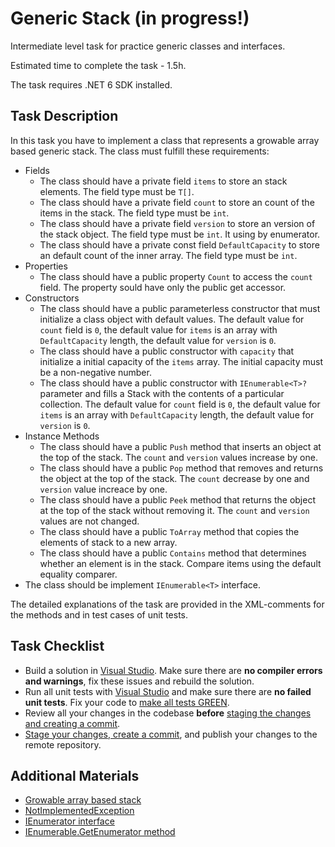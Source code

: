# Generic Stack (in progress!)

Intermediate level task for practice generic classes and interfaces. 

Estimated time to complete the task - 1.5h.  

The task requires .NET 6 SDK installed.   

## Task Description

In this task you have to implement a class that represents a growable array based generic stack. The class must fulfill these requirements:
- Fields
    - The class should have a private field `items` to store an stack elements. The field type must be `T[]`.
    - The class should have a private field `count` to store an count of the items in the stack. The field type must be `int`.
    - The class should have a private field `version` to store an version of the stack object. The field type must be `int`. It using by enumerator.
    - The class should have a private const field `DefaultCapacity` to store an default count of the inner array. The field type must be `int`. 
- Properties
    - The class should have a public property `Count` to access the `count` field. The property sould have only the public get accessor.
- Constructors
    - The class should have a public parameterless constructor that must initialize a class object with default values. The default value for `count` field is `0`, the default value for `items` is an array with `DefaultCapacity` length, the default value for `version` is `0`.
    - The class should have a public constructor with `capacity` that initialize a initial capacity of the `items` array. The initial capacity
must be a non-negative number.
    - The class should have a public constructor with `IEnumerable<T>?` parameter and fills a Stack with the contents of a particular collection. The default value for `count` field is `0`, the default value for `items` is an array with `DefaultCapacity` length, the default value for `version` is `0`.
- Instance Methods
    - The class should have a public `Push` method that inserts an object at the top of the stack. The `count` and `version` values increase by one.
    - The class should have a public `Pop` method that removes and returns the object at the top of the stack. The `count` decrease by one and `version` value increace by one.
    - The class should have a public `Peek` method that returns the object at the top of the stack without removing it. The `count` and `version` values are not changed.
    - The class should have a public `ToArray` method that copies the elements of stack to a new array.
    - The class should have a public `Contains` method that determines whether an element is in the stack. Compare items using the default equality comparer.
- The class should be implement `IEnumerable<T>` interface. 


The detailed explanations of the task are provided in the XML-comments for the methods and in test cases of unit tests.

## Task Checklist

* Build a solution in [Visual Studio](https://docs.microsoft.com/en-us/visualstudio/ide/building-and-cleaning-projects-and-solutions-in-visual-studio?view=vs-2019). Make sure there are **no compiler errors and warnings**, fix these issues and rebuild the solution. 
* Run all unit tests with [Visual Studio](https://docs.microsoft.com/en-us/visualstudio/test/run-unit-tests-with-test-explorer?view=vs-2019) and make sure there are **no failed unit tests**. Fix your code to [make all tests GREEN](https://stackoverflow.com/questions/276813/what-is-red-green-testing). 
* Review all your changes in the codebase **before** [staging the changes and creating a commit](https://docs.microsoft.com/en-us/azure/devops/repos/git/commits?view=azure-devops&tabs=visual-studio). 
* [Stage your changes, create a commit](https://docs.microsoft.com/en-us/azure/devops/repos/git/commits?view=azure-devops&tabs=visual-studio), and publish your changes to the remote repository. 


## Additional Materials

* [Growable array based stack](https://www.geeksforgeeks.org/growable-array-based-stack/) 
* [NotImplementedException ](https://docs.microsoft.com/en-us/dotnet/api/system.notimplementedexception?view=net-5.0#:~:text=The%20NotImplementedException%20exception%20indicates%20that,member%20invocation%20from%20your%20code.)
* [IEnumerator interface](https://docs.microsoft.com/en-us/dotnet/api/system.collections.ienumerator?view=net-5.0) 
* [IEnumerable<T>.GetEnumerator method ](https://docs.microsoft.com/en-us/dotnet/api/system.collections.generic.ienumerable-1.getenumerator?view=net-5.0)

